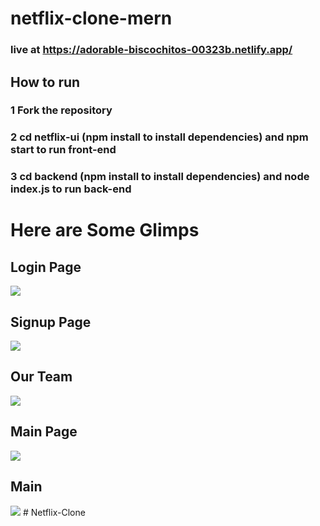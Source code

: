 # netflix-clone-mern

### live at https://adorable-biscochitos-00323b.netlify.app/ 
## How to run
### 1 Fork the repository
### 2 cd netflix-ui (npm install to install dependencies) and npm start to run front-end
### 3 cd backend (npm install to install dependencies) and node index.js to run back-end
  # Here are Some Glimps 
  ## Login Page
  ![](https://github.com/askhan963/netflix-clone-mern/blob/main/login.png)
  ## Signup Page 
  ![](https://github.com/askhan963/netflix-clone-mern/blob/main/signup.png)
  ## Our Team 
   ![](https://github.com/askhan963/netflix-clone-mern/blob/main/team.png)
   ## Main Page 
   ![](https://github.com/askhan963/netflix-clone-mern/blob/main/mainpage.png)
   ##  Main 
   ![](https://github.com/askhan963/netflix-clone-mern/blob/main/main.png)
#   N e t f l i x - C l o n e  
 